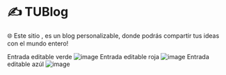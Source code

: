 # ✍ TUBlog

  🌐 Este sitio , es un blog personalizable, donde podrás compartir tus ideas con el mundo entero!

Entrada editable verde
![image](https://user-images.githubusercontent.com/48034536/116795436-a4b5de80-aa9a-11eb-8f72-1a62b81b1c68.png)
Entrada editable roja
![image](https://user-images.githubusercontent.com/48034536/116795443-b5665480-aa9a-11eb-9927-80cffd975da3.png)
Entrada editable azúl
![image](https://user-images.githubusercontent.com/48034536/116795451-c31bda00-aa9a-11eb-90ae-fc1991d21caa.png)



